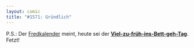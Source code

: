 ```yaml
---
layout: comic
title: "#1571: Gründlich"
---
```


P.S.: 
Der <a href="http://www.fonflatter.de/dateien/kalender_fonflatter_2010.pdf">Fredkalender</a> meint, heute sei der <a href="http://www.fonflatter.de/dateien/kalender_fonflatter_2010.pdf"><strong>Viel-zu-früh-ins-Bett-geh-Tag</strong></a>. Fetzt!
